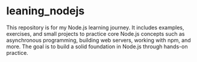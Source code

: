 # leaning_nodejs
This repository is for my Node.js learning journey. It includes examples, exercises, and small projects to practice core Node.js concepts such as asynchronous programming, building web servers, working with npm, and more. The goal is to build a solid foundation in Node.js through hands-on practice.
